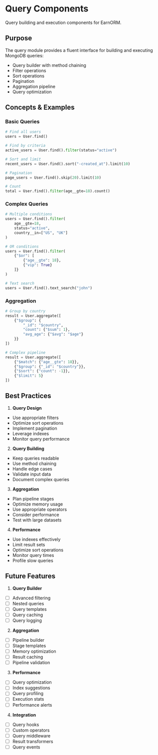 # Query Components

Query building and execution components for EarnORM.

## Purpose

The query module provides a fluent interface for building and executing MongoDB queries:
- Query builder with method chaining
- Filter operations
- Sort operations
- Pagination
- Aggregation pipeline
- Query optimization

## Concepts & Examples

### Basic Queries
```python
# Find all users
users = User.find()

# Find by criteria
active_users = User.find().filter(status="active")

# Sort and limit
recent_users = User.find().sort("-created_at").limit(10)

# Pagination
page_users = User.find().skip(20).limit(10)

# Count
total = User.find().filter(age__gte=18).count()
```

### Complex Queries
```python
# Multiple conditions
users = User.find().filter(
    age__gte=18,
    status="active",
    country__in=["US", "UK"]
)

# OR conditions
users = User.find().filter(
    {"$or": [
        {"age__gte": 18},
        {"vip": True}
    ]}
)

# Text search
users = User.find().text_search("john")
```

### Aggregation
```python
# Group by country
result = User.aggregate([
    {"$group": {
        "_id": "$country",
        "count": {"$sum": 1},
        "avg_age": {"$avg": "$age"}
    }}
])

# Complex pipeline
result = User.aggregate([
    {"$match": {"age__gte": 18}},
    {"$group": {"_id": "$country"}},
    {"$sort": {"count": -1}},
    {"$limit": 5}
])
```

## Best Practices

1. **Query Design**
- Use appropriate filters
- Optimize sort operations
- Implement pagination
- Leverage indexes
- Monitor query performance

2. **Query Building**
- Keep queries readable
- Use method chaining
- Handle edge cases
- Validate input data
- Document complex queries

3. **Aggregation**
- Plan pipeline stages
- Optimize memory usage
- Use appropriate operators
- Consider performance
- Test with large datasets

4. **Performance**
- Use indexes effectively
- Limit result sets
- Optimize sort operations
- Monitor query times
- Profile slow queries

## Future Features

1. **Query Builder**
- [ ] Advanced filtering
- [ ] Nested queries
- [ ] Query templates
- [ ] Query caching
- [ ] Query logging

2. **Aggregation**
- [ ] Pipeline builder
- [ ] Stage templates
- [ ] Memory optimization
- [ ] Result caching
- [ ] Pipeline validation

3. **Performance**
- [ ] Query optimization
- [ ] Index suggestions
- [ ] Query profiling
- [ ] Execution stats
- [ ] Performance alerts

4. **Integration**
- [ ] Query hooks
- [ ] Custom operators
- [ ] Query middleware
- [ ] Result transformers
- [ ] Query events 